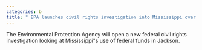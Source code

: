 ```yaml
---
categories: b
title: " EPA launches civil rights investigation into Mississippi over Jackson water "
---
```

The Environmental Protection Agency will open a new federal civil rights investigation looking at Mississippi"s use of federal funds in Jackson.